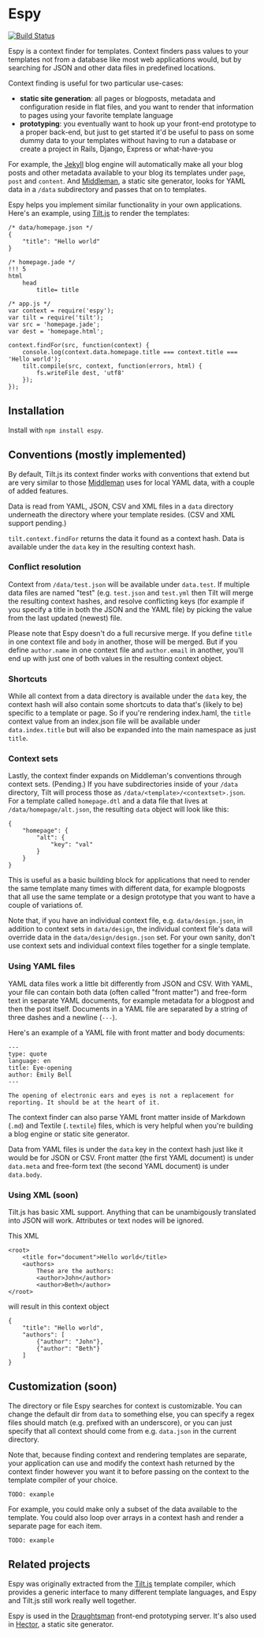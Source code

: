 # Espy

[![Build Status](https://secure.travis-ci.org/stdbrouw/espy.png)](http://travis-ci.org/stdbrouw/espy)

Espy is a context finder for templates. Context finders pass values to your templates not from a database like most web applications would, but by searching for JSON and other data files in predefined locations.

Context finding is useful for two particular use-cases: 

* **static site generation**: all pages or blogposts, metadata and configuration reside in flat files, and you want to render that information to pages using your favorite template language
* **prototyping**: you eventually want to hook up your front-end prototype to a proper back-end, but just to get started it'd be useful to pass on some dummy data to your templates without having to run a database or create a project in Rails, Django, Express or what-have-you

For example, the [Jekyll](https://github.com/mojombo/jekyll) blog engine will automatically make all your blog posts and other metadata available to your blog its templates under `page`, `post` and `content`. And [Middleman](http://middlemanapp.com), a static site generator, looks for YAML data in a `/data` subdirectory and passes that on to templates.

Espy helps you implement similar functionality in your own applications. Here's an example, using [Tilt.js](https://github.com/stdbrouw/tilt.js) to render the templates: 

    /* data/homepage.json */
    {
        "title": "Hello world"
    }

    /* homepage.jade */
    !!! 5
    html
        head
            title= title

    /* app.js */
    var context = require('espy');
    var tilt = require('tilt');
    var src = 'homepage.jade';
    var dest = 'homepage.html';
    
    context.findFor(src, function(context) {
        console.log(context.data.homepage.title === context.title === 'Hello world');
        tilt.compile(src, context, function(errors, html) {
            fs.writeFile dest, 'utf8'
        });
    });

## Installation

Install with `npm install espy`.

## Conventions (mostly implemented)

By default, Tilt.js its context finder works with conventions that extend but are very similar to those [Middleman](http://middlemanapp.com/guides/local-yaml-data) uses for local YAML data, with a couple of added features.

Data is read from YAML, JSON, CSV and XML files in a `data` directory underneath the directory where your template resides. (CSV and XML support pending.)

`tilt.context.findFor` returns the data it found as a context hash. Data is available under the `data` key in the resulting context hash.

### Conflict resolution

Context from `/data/test.json` will be available under `data.test`. If multiple data files are named "test" (e.g. `test.json` and `test.yml` then Tilt will merge the resulting context hashes, and resolve conflicting keys (for example if you specify a title in both the JSON and the YAML file) by picking the value from the last updated (newest) file.

Please note that Espy doesn't do a full recursive merge. If you define `title` in one context file and `body` in another, those will be merged. But if you define `author.name` in one context file and `author.email` in another, you'll end up with just one of both values in the resulting context object.

### Shortcuts

While all context from a data directory is available under the `data` key, the context hash will also contain some shortcuts to data that's (likely to be) specific to a template or page. So if you're rendering index.haml, the `title` context value from an index.json file will be available under `data.index.title` but will also be expanded into the main namespace as just `title`.

### Context sets

Lastly, the context finder expands on Middleman's conventions through context sets. (Pending.) If you have subdirectories inside of your `/data` directory, Tilt will process those as `/data/<template>/<contextset>.json`. For a template called `homepage.dtl` and a data file that lives at `/data/homepage/alt.json`, the resulting `data` object will look like this:
  
    {
        "homepage": {
            "alt": {
                "key": "val"
            }
        }
    }

This is useful as a basic building block for applications that need to render the same template many times with different data, for example blogposts that all use the same template or a design prototype that you want to have a couple of variations of.

Note that, if you have an individual context file, e.g. `data/design.json`, in addition to context sets in `data/design`, the individual context file's data will override data in the `data/design/design.json` set. For your own sanity, don't use context sets and individual context files together for a single template.

### Using YAML files

YAML data files work a little bit differently from JSON and CSV. With YAML, your file can contain both data (often called "front matter") and free-form text in separate YAML documents, for example metadata for a blogpost and then the post itself. Documents in a YAML file are separated by a string of three dashes and a newline (`---`).

Here's an example of a YAML file with front matter and body documents: 

    ---
    type: quote
    language: en
    title: Eye-opening
    author: Emily Bell
    ---

    The opening of electronic ears and eyes is not a replacement for reporting. It should be at the heart of it.

The context finder can also parse YAML front matter inside of Markdown (`.md`) and Textile (`.textile`) files, which is very helpful when you're building a blog engine or static site generator.

Data from YAML files is under the `data` key in the context hash just like it would be for JSON or CSV. Front matter (the first YAML document) is under `data.meta` and free-form text (the second YAML document) is under `data.body`.

### Using XML (soon)

Tilt.js has basic XML support. Anything that can be unambigously translated into JSON will work. Attributes or text nodes will be ignored.

This XML

    <root>
        <title for="document">Hello world</title>
        <authors>
            These are the authors: 
            <author>John</author>
            <author>Beth</author>            
    </root>

will result in this context object

    {
        "title": "Hello world", 
        "authors": [
            {"author": "John"},
            {"author": "Beth"}
        ]
    }

## Customization (soon)

The directory or file Espy searches for context is customizable. You can change the default dir from `data` to something else, you can specify a regex files should match (e.g. prefixed with an underscore), or you can just specify that all context should come from e.g. `data.json` in the current directory.

Note that, because finding context and rendering templates are separate, your application can use and modify the context hash returned by the context finder however you want it to before passing on the context to the template compiler of your choice.

    TODO: example

For example, you could make only a subset of the data available to the template. You could also loop over arrays in a context hash and render a separate page for each item.

    TODO: example

## Related projects

Espy was originally extracted from the [Tilt.js](https://github.com/stdbrouw/tilt.js) template compiler, which provides a generic interface to many different template languages, and Espy and Tilt.js still work really well together.

Espy is used in the [Draughtsman](https://github.com/stdbrouw/draughtsman) front-end prototyping server. It's also used in [Hector](https://github.com/stdbrouw/hector), a static site generator.

